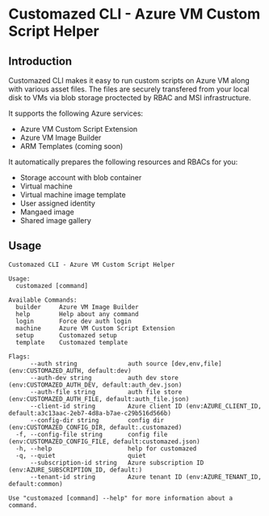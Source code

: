 # Customazed CLI - Azure VM Custom Script Helper

## Introduction

Customazed CLI makes it easy to run custom scripts on Azure VM along with various asset files.
The files are securely transfered from your local disk to VMs via blob storage proctected by RBAC and MSI infrastructure.

It supports the following Azure services:

- Azure VM Custom Script Extension
- Azure VM Image Builder
- ARM Templates (coming soon)

It automatically prepares the following resources and RBACs for you:

- Storage account with blob container
- Virtual machine
- Virtual machine image template
- User assigned identity
- Mangaed image
- Shared image gallery

## Usage

```text
Customazed CLI - Azure VM Custom Script Helper

Usage:
  customazed [command]

Available Commands:
  builder     Azure VM Image Builder
  help        Help about any command
  login       Force dev auth login
  machine     Azure VM Custom Script Extension
  setup       Customazed setup
  template    Customazed template

Flags:
      --auth string              auth source [dev,env,file] (env:CUSTOMAZED_AUTH, default:dev)
      --auth-dev string          auth dev store (env:CUSTOMAZED_AUTH_DEV, default:auth_dev.json)
      --auth-file string         auth file store (env:CUSTOMAZED_AUTH_FILE, default:auth_file.json)
      --client-id string         Azure client ID (env:AZURE_CLIENT_ID, default:a3c13aac-2eb7-4d8a-b7ae-c29b516d566b)
      --config-dir string        config dir (env:CUSTOMAZED_CONFIG_DIR, default:.customazed)
  -f, --config-file string       config file (env:CUSTOMAZED_CONFIG_FILE, default:customazed.json)
  -h, --help                     help for customazed
  -q, --quiet                    quiet
      --subscription-id string   Azure subscription ID (env:AZURE_SUBSCRIPTION_ID, default:)
      --tenant-id string         Azure tenant ID (env:AZURE_TENANT_ID, default:common)

Use "customazed [command] --help" for more information about a command.
```
